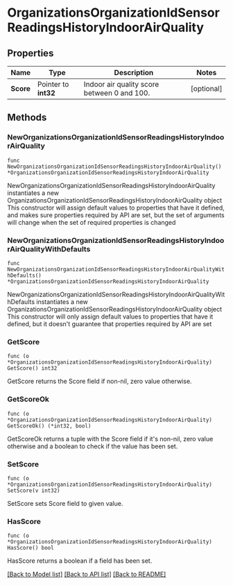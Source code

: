 # OrganizationsOrganizationIdSensorReadingsHistoryIndoorAirQuality

## Properties

Name | Type | Description | Notes
------------ | ------------- | ------------- | -------------
**Score** | Pointer to **int32** | Indoor air quality score between 0 and 100. | [optional] 

## Methods

### NewOrganizationsOrganizationIdSensorReadingsHistoryIndoorAirQuality

`func NewOrganizationsOrganizationIdSensorReadingsHistoryIndoorAirQuality() *OrganizationsOrganizationIdSensorReadingsHistoryIndoorAirQuality`

NewOrganizationsOrganizationIdSensorReadingsHistoryIndoorAirQuality instantiates a new OrganizationsOrganizationIdSensorReadingsHistoryIndoorAirQuality object
This constructor will assign default values to properties that have it defined,
and makes sure properties required by API are set, but the set of arguments
will change when the set of required properties is changed

### NewOrganizationsOrganizationIdSensorReadingsHistoryIndoorAirQualityWithDefaults

`func NewOrganizationsOrganizationIdSensorReadingsHistoryIndoorAirQualityWithDefaults() *OrganizationsOrganizationIdSensorReadingsHistoryIndoorAirQuality`

NewOrganizationsOrganizationIdSensorReadingsHistoryIndoorAirQualityWithDefaults instantiates a new OrganizationsOrganizationIdSensorReadingsHistoryIndoorAirQuality object
This constructor will only assign default values to properties that have it defined,
but it doesn't guarantee that properties required by API are set

### GetScore

`func (o *OrganizationsOrganizationIdSensorReadingsHistoryIndoorAirQuality) GetScore() int32`

GetScore returns the Score field if non-nil, zero value otherwise.

### GetScoreOk

`func (o *OrganizationsOrganizationIdSensorReadingsHistoryIndoorAirQuality) GetScoreOk() (*int32, bool)`

GetScoreOk returns a tuple with the Score field if it's non-nil, zero value otherwise
and a boolean to check if the value has been set.

### SetScore

`func (o *OrganizationsOrganizationIdSensorReadingsHistoryIndoorAirQuality) SetScore(v int32)`

SetScore sets Score field to given value.

### HasScore

`func (o *OrganizationsOrganizationIdSensorReadingsHistoryIndoorAirQuality) HasScore() bool`

HasScore returns a boolean if a field has been set.


[[Back to Model list]](../README.md#documentation-for-models) [[Back to API list]](../README.md#documentation-for-api-endpoints) [[Back to README]](../README.md)


